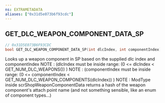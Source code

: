 ```yaml
---
ns: EXTRAMETADATA
aliases: ["0x31d5e073b6f93cdc"]
---
```

## GET_DLC_WEAPON_COMPONENT_DATA_SP

```c
// 0x31D5E073B6F93CDC
bool GET_DLC_WEAPON_COMPONENT_DATA_SP(int dlcIndex, int componentIndex);
```

Looks up a weapon component in SP based on the supplied dlc index and componentIndex NOTE : (dlcIndex must be inside range: (0 <= dlcIndex < GET_NUM_DLC_WEAPONS()) ) NOTE : (componentIndex must be inside range: (0 <= componentIndex < GET_NUM_DLC_WEAPON_COMPONENTS(dlcIndex)) ) NOTE : ModType inside scrShopWeaponComponentData returns a hash of the weapon component's attach point name (and not something sensible, like an enum of component types...)

